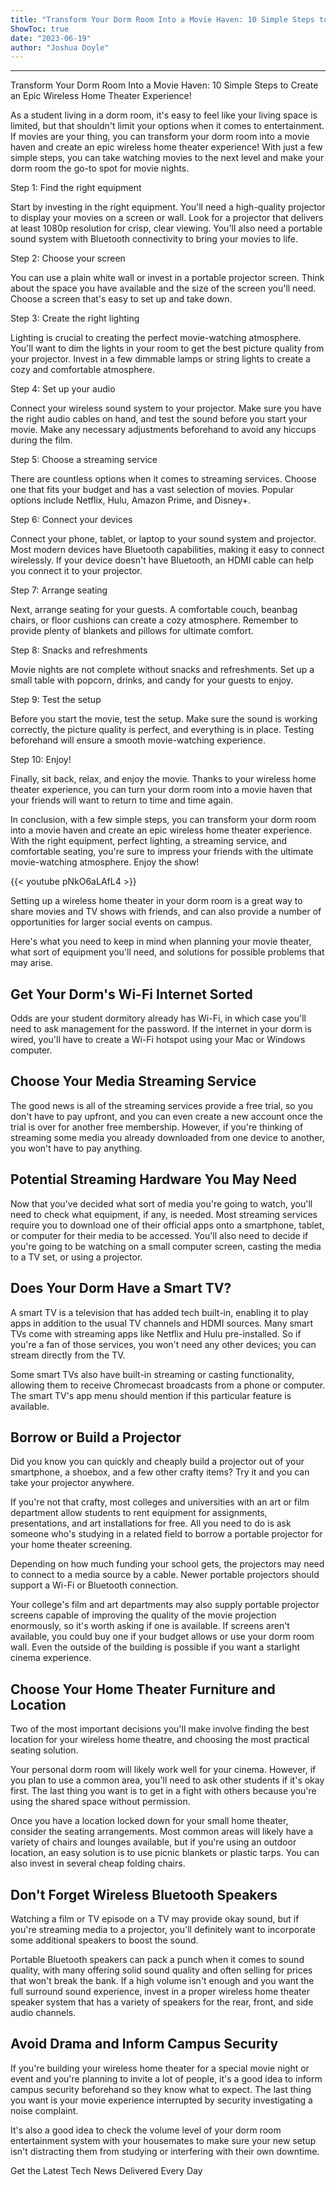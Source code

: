 ```yaml
---
title: "Transform Your Dorm Room Into a Movie Haven: 10 Simple Steps to Create an Epic Wireless Home Theater Experience!"
ShowToc: true 
date: "2023-06-19"
author: "Joshua Doyle"
---
```

*****
Transform Your Dorm Room Into a Movie Haven: 10 Simple Steps to Create an Epic Wireless Home Theater Experience!

As a student living in a dorm room, it's easy to feel like your living space is limited, but that shouldn't limit your options when it comes to entertainment. If movies are your thing, you can transform your dorm room into a movie haven and create an epic wireless home theater experience! With just a few simple steps, you can take watching movies to the next level and make your dorm room the go-to spot for movie nights.

Step 1: Find the right equipment

Start by investing in the right equipment. You'll need a high-quality projector to display your movies on a screen or wall. Look for a projector that delivers at least 1080p resolution for crisp, clear viewing. You'll also need a portable sound system with Bluetooth connectivity to bring your movies to life.

Step 2: Choose your screen

You can use a plain white wall or invest in a portable projector screen. Think about the space you have available and the size of the screen you'll need. Choose a screen that's easy to set up and take down.

Step 3: Create the right lighting

Lighting is crucial to creating the perfect movie-watching atmosphere. You'll want to dim the lights in your room to get the best picture quality from your projector. Invest in a few dimmable lamps or string lights to create a cozy and comfortable atmosphere.

Step 4: Set up your audio

Connect your wireless sound system to your projector. Make sure you have the right audio cables on hand, and test the sound before you start your movie. Make any necessary adjustments beforehand to avoid any hiccups during the film.

Step 5: Choose a streaming service

There are countless options when it comes to streaming services. Choose one that fits your budget and has a vast selection of movies. Popular options include Netflix, Hulu, Amazon Prime, and Disney+.

Step 6: Connect your devices

Connect your phone, tablet, or laptop to your sound system and projector. Most modern devices have Bluetooth capabilities, making it easy to connect wirelessly. If your device doesn't have Bluetooth, an HDMI cable can help you connect it to your projector.

Step 7: Arrange seating

Next, arrange seating for your guests. A comfortable couch, beanbag chairs, or floor cushions can create a cozy atmosphere. Remember to provide plenty of blankets and pillows for ultimate comfort.

Step 8: Snacks and refreshments

Movie nights are not complete without snacks and refreshments. Set up a small table with popcorn, drinks, and candy for your guests to enjoy.

Step 9: Test the setup

Before you start the movie, test the setup. Make sure the sound is working correctly, the picture quality is perfect, and everything is in place. Testing beforehand will ensure a smooth movie-watching experience.

Step 10: Enjoy!

Finally, sit back, relax, and enjoy the movie. Thanks to your wireless home theater experience, you can turn your dorm room into a movie haven that your friends will want to return to time and time again.

In conclusion, with a few simple steps, you can transform your dorm room into a movie haven and create an epic wireless home theater experience. With the right equipment, perfect lighting, a streaming service, and comfortable seating, you're sure to impress your friends with the ultimate movie-watching atmosphere. Enjoy the show!

{{< youtube pNkO6aLAfL4 >}} 




Setting up a wireless home theater in your dorm room is a great way to share movies and TV shows with friends, and can also provide a number of opportunities for larger social events on campus.

 

Here's what you need to keep in mind when planning your movie theater, what sort of equipment you'll need, and solutions for possible problems that may arise.

 
##   Get Your Dorm's Wi-Fi Internet Sorted  
 

Odds are your student dormitory already has Wi-Fi, in which case you'll need to ask management for the password. If the internet in your dorm is wired, you'll have to create a Wi-Fi hotspot using your Mac or Windows computer.

 
##   Choose Your Media Streaming Service  
 

The good news is all of the streaming services provide a free trial, so you don't have to pay upfront, and you can even create a new account once the trial is over for another free membership. However, if you're thinking of streaming some media you already downloaded from one device to another, you won't have to pay anything.

 
##   Potential Streaming Hardware You May Need  
 

Now that you've decided what sort of media you're going to watch, you'll need to check what equipment, if any, is needed. Most streaming services require you to download one of their official apps onto a smartphone, tablet, or computer for their media to be accessed. You'll also need to decide if you're going to be watching on a small computer screen, casting the media to a TV set, or using a projector.

 
##   Does Your Dorm Have a Smart TV?  
 

A smart TV is a television that has added tech built-in, enabling it to play apps in addition to the usual TV channels and HDMI sources. Many smart TVs come with streaming apps like Netflix and Hulu pre-installed. So if you're a fan of those services, you won't need any other devices; you can stream directly from the TV.

 

Some smart TVs also have built-in streaming or casting functionality, allowing them to receive Chromecast broadcasts from a phone or computer. The smart TV's app menu should mention if this particular feature is available.

 
##   Borrow or Build a Projector  
 

Did you know you can quickly and cheaply build a projector out of your smartphone, a shoebox, and a few other crafty items? Try it and you can take your projector anywhere.

 

If you're not that crafty, most colleges and universities with an art or film department allow students to rent equipment for assignments, presentations, and art installations for free. All you need to do is ask someone who's studying in a related field to borrow a portable projector for your home theater screening.

 

Depending on how much funding your school gets, the projectors may need to connect to a media source by a cable. Newer portable projectors should support a Wi-Fi or Bluetooth connection.

 

Your college's film and art departments may also supply portable projector screens capable of improving the quality of the movie projection enormously, so it's worth asking if one is available. If screens aren't available, you could buy one if your budget allows or use your dorm room wall. Even the outside of the building is possible if you want a starlight cinema experience.

 
##   Choose Your Home Theater Furniture and Location  
 

Two of the most important decisions you'll make involve finding the best location for your wireless home theatre, and choosing the most practical seating solution.

 

Your personal dorm room will likely work well for your cinema. However, if you plan to use a common area, you'll need to ask other students if it's okay first. The last thing you want is to get in a fight with others because you're using the shared space without permission.

 

Once you have a location locked down for your small home theater, consider the seating arrangements. Most common areas will likely have a variety of chairs and lounges available, but if you're using an outdoor location, an easy solution is to use picnic blankets or plastic tarps. You can also invest in several cheap folding chairs.

 
##   Don't Forget Wireless Bluetooth Speakers  
 

Watching a film or TV episode on a TV may provide okay sound, but if you're streaming media to a projector, you'll definitely want to incorporate some additional speakers to boost the sound.

 

Portable Bluetooth speakers can pack a punch when it comes to sound quality, with many offering solid sound quality and often selling for prices that won't break the bank. If a high volume isn't enough and you want the full surround sound experience, invest in a proper wireless home theater speaker system that has a variety of speakers for the rear, front, and side audio channels.

 
##   Avoid Drama and Inform Campus Security  
 

If you're building your wireless home theater for a special movie night or event and you're planning to invite a lot of people, it's a good idea to inform campus security beforehand so they know what to expect. The last thing you want is your movie experience interrupted by security investigating a noise complaint.

 

It's also a good idea to check the volume level of your dorm room entertainment system with your housemates to make sure your new setup isn't distracting them from studying or interfering with their own downtime.

 

Get the Latest Tech News Delivered Every Day




